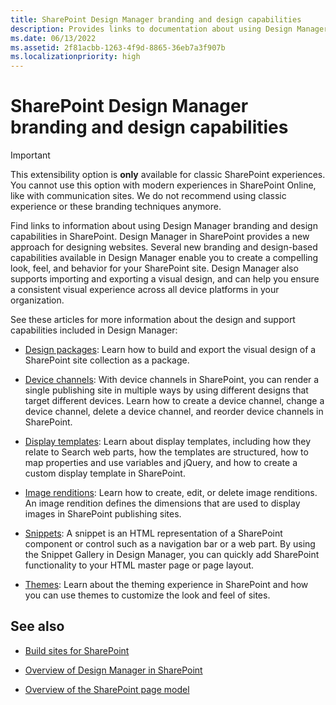 ```yaml
---
title: SharePoint Design Manager branding and design capabilities
description: Provides links to documentation about using Design Manager's branding and design capabilities in SharePoint.
ms.date: 06/13/2022
ms.assetid: 2f81acbb-1263-4f9d-8865-36eb7a3f907b
ms.localizationpriority: high
---
```



# SharePoint Design Manager branding and design capabilities

> [!IMPORTANT] 
> This extensibility option is **only** available for classic SharePoint experiences. You cannot use this option with modern experiences in SharePoint Online, like with communication sites. We do not recommend using classic experience or these branding techniques anymore.

Find links to information about using Design Manager branding and design capabilities in SharePoint.
Design Manager in SharePoint provides a new approach for designing websites. Several new branding and design-based capabilities available in Design Manager enable you to create a compelling look, feel, and behavior for your SharePoint site. Design Manager also supports importing and exporting a visual design, and can help you ensure a consistent visual experience across all device platforms in your organization.
  
    
    

See these articles for more information about the design and support capabilities included in Design Manager:
-  [Design packages](sharepoint-design-manager-design-packages.md): Learn how to build and export the visual design of a SharePoint site collection as a package.
    
  
-  [Device channels](sharepoint-design-manager-device-channels.md): With device channels in SharePoint, you can render a single publishing site in multiple ways by using different designs that target different devices. Learn how to create a device channel, change a device channel, delete a device channel, and reorder device channels in SharePoint.
    
  
-  [Display templates](sharepoint-design-manager-display-templates.md): Learn about display templates, including how they relate to Search web parts, how the templates are structured, how to map properties and use variables and jQuery, and how to create a custom display template in SharePoint.
    
  
-  [Image renditions](sharepoint-design-manager-image-renditions.md): Learn how to create, edit, or delete image renditions. An image rendition defines the dimensions that are used to display images in SharePoint publishing sites.
    
  
-  [Snippets](sharepoint-design-manager-snippets.md): A snippet is an HTML representation of a SharePoint component or control such as a navigation bar or a web part. By using the Snippet Gallery in Design Manager, you can quickly add SharePoint functionality to your HTML master page or page layout.
    
  
-  [Themes](themes-overview-for-sharepoint.md): Learn about the theming experience in SharePoint and how you can use themes to customize the look and feel of sites.
    
  

## See also
<a name="bk_addresources"> </a>


-  [Build sites for SharePoint](build-sites-for-sharepoint.md)
    
  
-  [Overview of Design Manager in SharePoint](overview-of-design-manager-in-sharepoint.md)
    
  
-  [Overview of the SharePoint page model](overview-of-the-sharepoint-page-model.md)
    
  

